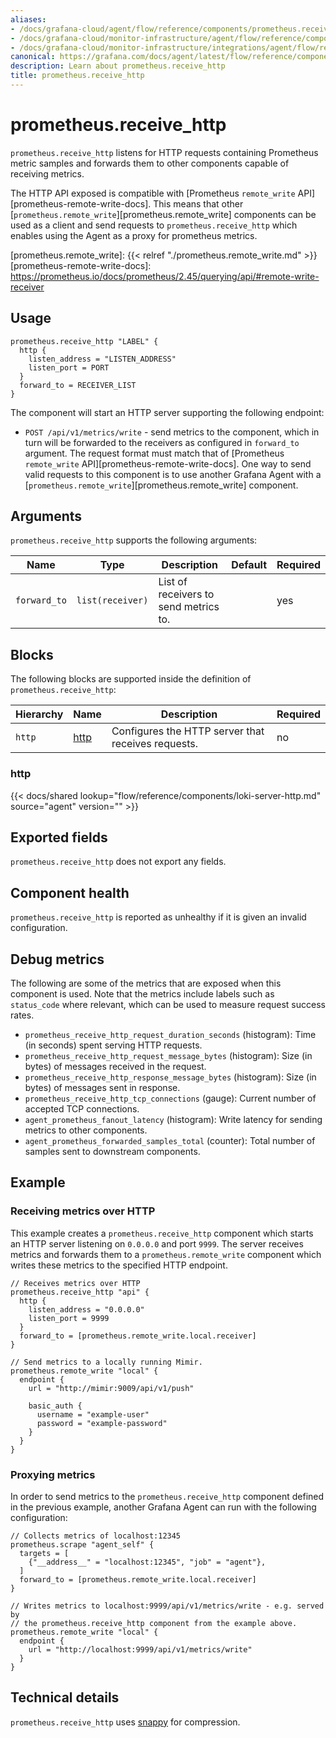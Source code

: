 ```yaml
---
aliases:
- /docs/grafana-cloud/agent/flow/reference/components/prometheus.receive_http/
- /docs/grafana-cloud/monitor-infrastructure/agent/flow/reference/components/prometheus.receive_http/
- /docs/grafana-cloud/monitor-infrastructure/integrations/agent/flow/reference/components/prometheus.receive_http/
canonical: https://grafana.com/docs/agent/latest/flow/reference/components/prometheus.receive_http/
description: Learn about prometheus.receive_http
title: prometheus.receive_http
---
```


# prometheus.receive_http

`prometheus.receive_http` listens for HTTP requests containing Prometheus metric samples and forwards them to other components capable of receiving metrics.

The HTTP API exposed is compatible with [Prometheus `remote_write` API][prometheus-remote-write-docs]. This means that other [`prometheus.remote_write`][prometheus.remote_write] components can be used as a client and send requests to `prometheus.receive_http` which enables using the Agent as a proxy for prometheus metrics.

[prometheus.remote_write]: {{< relref "./prometheus.remote_write.md" >}}
[prometheus-remote-write-docs]: https://prometheus.io/docs/prometheus/2.45/querying/api/#remote-write-receiver

## Usage

```river
prometheus.receive_http "LABEL" {
  http {
    listen_address = "LISTEN_ADDRESS"
    listen_port = PORT 
  }
  forward_to = RECEIVER_LIST
}
```

The component will start an HTTP server supporting the following endpoint:

- `POST /api/v1/metrics/write` - send metrics to the component, which in turn will be forwarded to the receivers as configured in `forward_to` argument. The request format must match that of [Prometheus `remote_write` API][prometheus-remote-write-docs]. One way to send valid requests to this component is to use another Grafana Agent with a [`prometheus.remote_write`][prometheus.remote_write] component.

## Arguments

`prometheus.receive_http` supports the following arguments:

 Name         | Type             | Description                           | Default | Required 
--------------|------------------|---------------------------------------|---------|----------
 `forward_to` | `list(receiver)` | List of receivers to send metrics to. |         | yes      

## Blocks

The following blocks are supported inside the definition of `prometheus.receive_http`:

 Hierarchy | Name     | Description                                        | Required 
-----------|----------|----------------------------------------------------|----------
 `http`    | [http][] | Configures the HTTP server that receives requests. | no       

[http]: #http

### http

{{< docs/shared lookup="flow/reference/components/loki-server-http.md" source="agent" version="<AGENT VERSION>" >}}

## Exported fields

`prometheus.receive_http` does not export any fields.

## Component health

`prometheus.receive_http` is reported as unhealthy if it is given an invalid configuration.

## Debug metrics

The following are some of the metrics that are exposed when this component is used. Note that the metrics include labels such as `status_code` where relevant, which can be used to measure request success rates.

* `prometheus_receive_http_request_duration_seconds` (histogram): Time (in seconds) spent serving HTTP requests.
* `prometheus_receive_http_request_message_bytes` (histogram): Size (in bytes) of messages received in the request.
* `prometheus_receive_http_response_message_bytes` (histogram): Size (in bytes) of messages sent in response.
* `prometheus_receive_http_tcp_connections` (gauge): Current number of accepted TCP connections.
* `agent_prometheus_fanout_latency` (histogram): Write latency for sending metrics to other components.
* `agent_prometheus_forwarded_samples_total` (counter): Total number of samples sent to downstream components.

## Example

### Receiving metrics over HTTP

This example creates a `prometheus.receive_http` component which starts an HTTP server listening on `0.0.0.0` and port `9999`. The server receives metrics and forwards them to a `prometheus.remote_write` component which writes these metrics to the specified HTTP endpoint.

```river
// Receives metrics over HTTP
prometheus.receive_http "api" {
  http {
    listen_address = "0.0.0.0"
    listen_port = 9999 
  }
  forward_to = [prometheus.remote_write.local.receiver]
}

// Send metrics to a locally running Mimir.
prometheus.remote_write "local" {
  endpoint {
    url = "http://mimir:9009/api/v1/push"
    
    basic_auth {
      username = "example-user"
      password = "example-password"
    }
  }
}
```

### Proxying metrics

In order to send metrics to the `prometheus.receive_http` component defined in the previous example, another Grafana Agent can run with the following configuration:

```river
// Collects metrics of localhost:12345
prometheus.scrape "agent_self" {
  targets = [
    {"__address__" = "localhost:12345", "job" = "agent"},
  ]
  forward_to = [prometheus.remote_write.local.receiver]
}

// Writes metrics to localhost:9999/api/v1/metrics/write - e.g. served by 
// the prometheus.receive_http component from the example above.
prometheus.remote_write "local" {
  endpoint {
    url = "http://localhost:9999/api/v1/metrics/write"
  }  
}
```

## Technical details

`prometheus.receive_http` uses [snappy](https://en.wikipedia.org/wiki/Snappy_(compression)) for compression.
